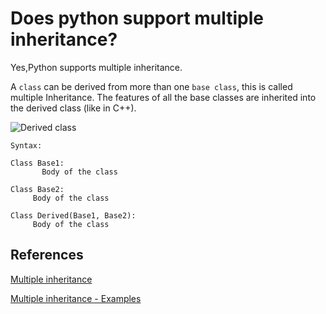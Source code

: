 # Does python support multiple inheritance?

Yes,Python supports multiple inheritance.

A `class` can be  derived from more than one `base class`, this is called multiple Inheritance. The features of all the base classes are inherited into the derived class (like in C++).

![Derived class](https://media.geeksforgeeks.org/wp-content/uploads/20191222084630/multipleinh.png)

`Syntax:`

```python3
Class Base1:
       Body of the class

Class Base2:
     Body of the class

Class Derived(Base1, Base2):
     Body of the class
```

## References

[Multiple inheritance](https://www.tutorialspoint.com/does-python-support-multiple-inheritance)

[Multiple inheritance - Examples](https://www.geeksforgeeks.org/multiple-inheritance-in-python/)
